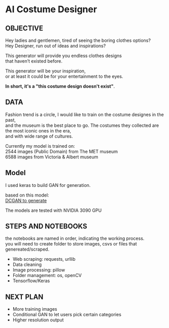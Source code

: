 # AI Costume Designer

## OBJECTIVE
Hey ladies and gentlemen, tired of seeing the boring clothes options? <br>
Hey Designer, run out of ideas and inspirations?

This generator will provide you endless clothes designs <br>
that haven’t existed before.

This generator will be your inspiration,<br>
or at least it could be for your entertainment to the eyes.

**In short, it's a "this costume design doesn't exist"**.


## DATA
Fashion trend is a circle, I would like to train on the costume designes in the past, <br>
and the museum is the best place to go.
The costumes they collected are the most iconic ones in the era, <br>
and with wide range of cultures.

Currently my model is trained on: <br>
2544 images (Public Domain) from The MET museum<br>
6588 images from Victoria & Albert museum

## Model

I used keras to build GAN for generation. <br>

based on this model:<br>
[DCGAN to generate](https://keras.io/examples/generative/dcgan_overriding_train_step/)
 
The models are tested with NVIDIA 3090 GPU

## STEPS AND NOTEBOOKS
the notebooks are named in order, indicating the working process.<br>
you will need to create folder to store images, csvs or files that genereated/scraped.

- Web scraping: requests, urllib
- Data cleaning
- Image processing: pillow
- Folder management: os, openCV
- Tensorflow/Keras


## NEXT PLAN
- More training images
- Conditional GAN to let users pick certain categories
- Higher resolution output
